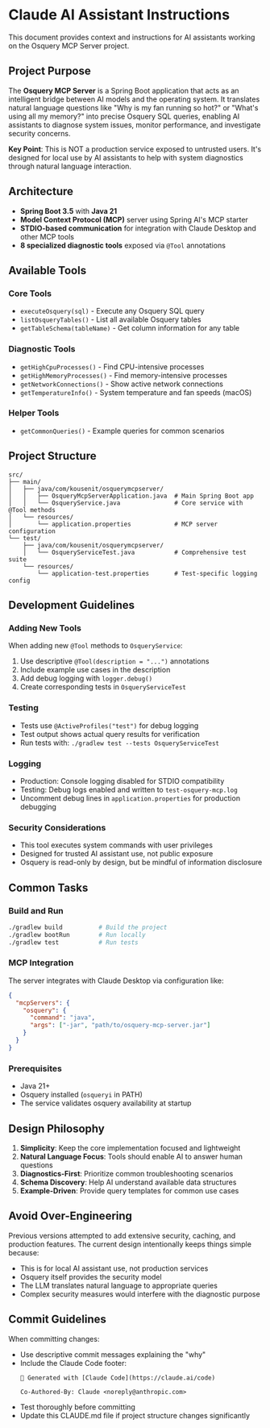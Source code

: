 # Claude AI Assistant Instructions

This document provides context and instructions for AI assistants working on the Osquery MCP Server project.

## Project Purpose

The **Osquery MCP Server** is a Spring Boot application that acts as an intelligent bridge between AI models and the operating system. It translates natural language questions like "Why is my fan running so hot?" or "What's using all my memory?" into precise Osquery SQL queries, enabling AI assistants to diagnose system issues, monitor performance, and investigate security concerns.

**Key Point**: This is NOT a production service exposed to untrusted users. It's designed for local use by AI assistants to help with system diagnostics through natural language interaction.

## Architecture

- **Spring Boot 3.5** with **Java 21**
- **Model Context Protocol (MCP)** server using Spring AI's MCP starter
- **STDIO-based communication** for integration with Claude Desktop and other MCP tools
- **8 specialized diagnostic tools** exposed via `@Tool` annotations

## Available Tools

### Core Tools
- `executeOsquery(sql)` - Execute any Osquery SQL query
- `listOsqueryTables()` - List all available Osquery tables
- `getTableSchema(tableName)` - Get column information for any table

### Diagnostic Tools
- `getHighCpuProcesses()` - Find CPU-intensive processes
- `getHighMemoryProcesses()` - Find memory-intensive processes
- `getNetworkConnections()` - Show active network connections
- `getTemperatureInfo()` - System temperature and fan speeds (macOS)

### Helper Tools
- `getCommonQueries()` - Example queries for common scenarios

## Project Structure

```
src/
├── main/
│   ├── java/com/kousenit/osquerymcpserver/
│   │   ├── OsqueryMcpServerApplication.java  # Main Spring Boot app
│   │   └── OsqueryService.java               # Core service with @Tool methods
│   └── resources/
│       └── application.properties            # MCP server configuration
└── test/
    ├── java/com/kousenit/osquerymcpserver/
    │   └── OsqueryServiceTest.java           # Comprehensive test suite
    └── resources/
        └── application-test.properties       # Test-specific logging config
```

## Development Guidelines

### Adding New Tools
When adding new `@Tool` methods to `OsqueryService`:
1. Use descriptive `@Tool(description = "...")` annotations
2. Include example use cases in the description
3. Add debug logging with `logger.debug()`
4. Create corresponding tests in `OsqueryServiceTest`

### Testing
- Tests use `@ActiveProfiles("test")` for debug logging
- Test output shows actual query results for verification
- Run tests with: `./gradlew test --tests OsqueryServiceTest`

### Logging
- Production: Console logging disabled for STDIO compatibility
- Testing: Debug logs enabled and written to `test-osquery-mcp.log`
- Uncomment debug lines in `application.properties` for production debugging

### Security Considerations
- This tool executes system commands with user privileges
- Designed for trusted AI assistant use, not public exposure
- Osquery is read-only by design, but be mindful of information disclosure

## Common Tasks

### Build and Run
```bash
./gradlew build          # Build the project
./gradlew bootRun        # Run locally
./gradlew test           # Run tests
```

### MCP Integration
The server integrates with Claude Desktop via configuration like:
```json
{
  "mcpServers": {
    "osquery": {
      "command": "java",
      "args": ["-jar", "path/to/osquery-mcp-server.jar"]
    }
  }
}
```

### Prerequisites
- Java 21+
- Osquery installed (`osqueryi` in PATH)
- The service validates osquery availability at startup

## Design Philosophy

1. **Simplicity**: Keep the core implementation focused and lightweight
2. **Natural Language Focus**: Tools should enable AI to answer human questions
3. **Diagnostics-First**: Prioritize common troubleshooting scenarios
4. **Schema Discovery**: Help AI understand available data structures
5. **Example-Driven**: Provide query templates for common use cases

## Avoid Over-Engineering

Previous versions attempted to add extensive security, caching, and production features. The current design intentionally keeps things simple because:
- This is for local AI assistant use, not production services
- Osquery itself provides the security model
- The LLM translates natural language to appropriate queries
- Complex security measures would interfere with the diagnostic purpose

## Commit Guidelines

When committing changes:
- Use descriptive commit messages explaining the "why"
- Include the Claude Code footer:
  ```
  🤖 Generated with [Claude Code](https://claude.ai/code)
  
  Co-Authored-By: Claude <noreply@anthropic.com>
  ```
- Test thoroughly before committing
- Update this CLAUDE.md file if project structure changes significantly